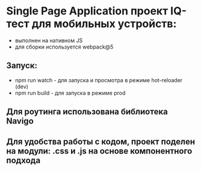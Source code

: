 # Single Page Application проект IQ-тест для мобильных устройств:

* выполнен на нативном JS
* для сборки используется webpack@5

## Запуск:
* npm run watch - для запуска и просмотра в режиме hot-reloader (dev)
* npm run build - для запуска в режиме prod

## Для роутинга использована библиотека Navigo

## Для удобства работы с кодом, проект поделен на модули: .css и .js на основе компонентного подхода
